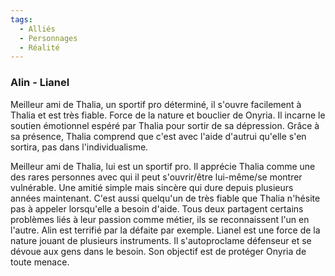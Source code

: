 ```yaml
---
tags:
  - Alliés
  - Personnages
  - Réalité
---
```

### Alin - Lianel

Meilleur ami de Thalia, un sportif pro déterminé, il s'ouvre facilement à Thalia et est très fiable. Force de la nature et bouclier de Onyria. Il incarne le soutien émotionnel espéré par Thalia pour sortir de sa dépression. Grâce à sa présence, Thalia comprend que c'est avec l'aide d'autrui qu'elle s'en sortira, pas dans l'individualisme.

Meilleur ami de Thalia, lui est un sportif pro. Il apprécie Thalia comme une des rares personnes avec qui il peut s'ouvrir/être lui-même/se montrer vulnérable. Une amitié simple mais sincère qui dure depuis plusieurs années maintenant. C'est aussi quelqu'un de très fiable que Thalia n'hésite pas à appeler lorsqu'elle a besoin d'aide. Tous deux partagent certains problèmes liés à leur passion comme métier, ils se reconnaissent l'un en l'autre. Alin est terrifié par la défaite par exemple. Lianel est une force de la nature jouant de plusieurs instruments. Il s'autoproclame défenseur et se dévoue aux gens dans le besoin. Son objectif est de protéger Onyria de toute menace.